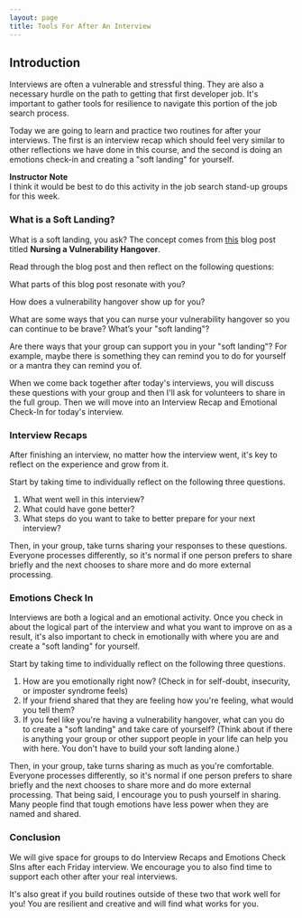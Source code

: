 ```yaml
---
layout: page
title: Tools For After An Interview
---
```


## Introduction

Interviews are often a vulnerable and stressful thing. They are also a necessary hurdle on the path to getting that first developer job. It's important to gather tools for resilience to navigate this portion of the job search process.

Today we are going to learn and practice two routines for after your interviews. The first is an interview recap which should feel very similar to other reflections we have done in this course, and the second is doing an emotions check-in and creating a "soft landing" for yourself.

<aside class="instructor-notes" markdown="1">
<p><strong>Instructor Note</strong><br>
I think it would be best to do this activity in the job search stand-up groups for this week.</p>
</aside>

### What is a Soft Landing?

What is a soft landing, you ask? The concept comes from [this](https://www.vickipavitt.com/blog/vulnerability-hangover) blog post titled **Nursing a Vulnerability Hangover**.

Read through the blog post and then reflect on the following questions:

What parts of this blog post resonate with you?

How does a vulnerability hangover show up for you?

What are some ways that you can nurse your vulnerability hangover so you can continue to be brave? What’s your "soft landing"?

Are there ways that your group can support you in your "soft landing"? For example, maybe there is something they can remind you to do for yourself or a mantra they can remind you of.

When we come back together after today's interviews, you will discuss these questions with your group and then I'll ask for volunteers to share in the full group. Then we will move into an Interview Recap and Emotional Check-In for today's interview.

### Interview Recaps

After finishing an interview, no matter how the interview went, it's key to reflect on the experience and grow from it.

Start by taking time to individually reflect on the following three questions.

1. What went well in this interview?
2. What could have gone better?
3. What steps do you want to take to better prepare for your next interview?

Then, in your group, take turns sharing your responses to these questions. Everyone processes differently, so it's normal if one person prefers to share briefly and the next chooses to share more and do more external processing.

### Emotions Check In

Interviews are both a logical and an emotional activity. Once you check in about the logical part of the interview and what you want to improve on as a result, it's also important to check in emotionally with where you are and create a "soft landing" for yourself.

Start by taking time to individually reflect on the following three questions.

1. How are you emotionally right now? (Check in for self-doubt, insecurity, or imposter syndrome feels)
2. If your friend shared that they are feeling how you're feeling, what would you tell them?
3. If you feel like you're having a vulnerability hangover, what can you do to create a "soft landing" and take care of yourself? (Think about if there is anything your group or other support people in your life can help you with here. You don't have to build your soft landing alone.)

Then, in your group, take turns sharing as much as you're comfortable. Everyone processes differently, so it's normal if one person prefers to share briefly and the next chooses to share more and do more external processing. That being said, I encourage you to push yourself in sharing. Many people find that tough emotions have less power when they are named and shared.

### Conclusion

We will give space for groups to do Interview Recaps and Emotions Check SIns after each Friday interview. We encourage you to also find time to support each other after your real interviews. 

It's also great if you build routines outside of these two that work well for you! You are resilient and creative and will find what works for you.